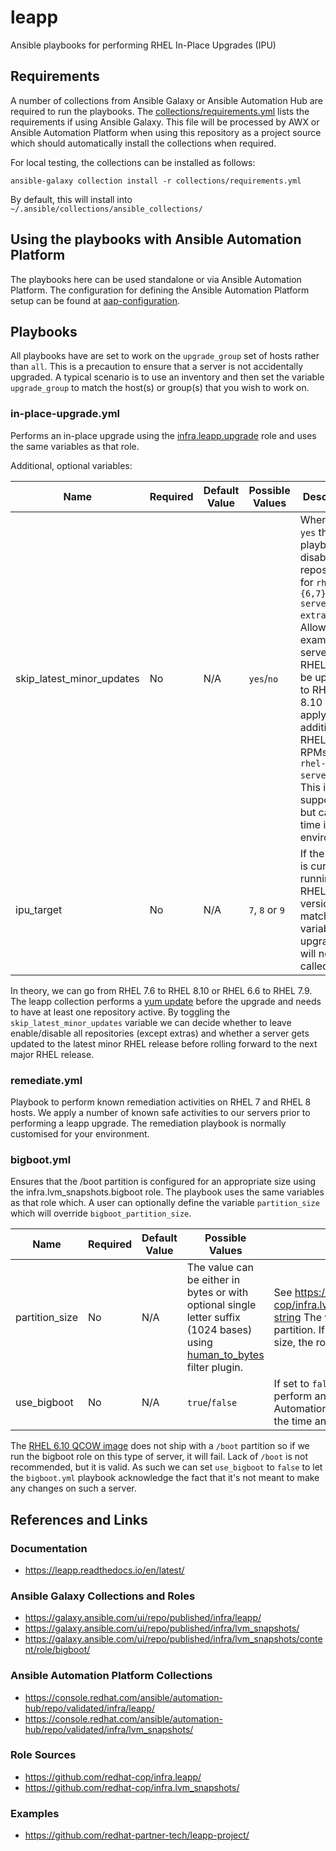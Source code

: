 # leapp
Ansible playbooks for performing RHEL In-Place Upgrades (IPU)

## Requirements

A number of collections from Ansible Galaxy or Ansible Automation Hub are required to run the playbooks.  The [collections/requirements.yml](collections/requirements.yml) lists the requirements if using Ansible Galaxy. This file will be processed by AWX or Ansible Automation Platform when using this repository as a project source which should automatically install the collections when required.

For local testing, the collections can be installed as follows:

`ansible-galaxy collection install -r collections/requirements.yml`

By default, this will install into `~/.ansible/collections/ansible_collections/`

## Using the playbooks with Ansible Automation Platform

The playbooks here can be used standalone or via Ansible Automation Platform.  The configuration for defining the Ansible Automation Platform setup can be found at [aap-configuration](https://github.com/rjo-uk/aap-configuration).

## Playbooks

All playbooks have are set to work on the `upgrade_group` set of hosts rather than `all`.  This is a precaution to ensure that a server is not accidentally upgraded.  A typical scenario is to use an inventory and then set the variable `upgrade_group` to match the host(s) or group(s) that you wish to work on.

### in-place-upgrade.yml

Performs an in-place upgrade using the [infra.leapp.upgrade](https://github.com/redhat-cop/infra.leapp/tree/main/roles/upgrade) role and uses the same variables as that role.

Additional, optional variables:

| Name | Required | Default Value | Possible Values | Description |
| ---- | -------- | ------------- | --------------- | ----------- |
| skip_latest_minor_updates | No | N/A | `yes`/`no` | When set to `yes` the playbook disables all repos except for `rhel-{6,7}-server-extras-rpms`.  Allows (for example) a server on RHEL 7.6 to be upgraded to RHEL 8.10 without applying the additional RHEL 7.9 RPMs from `rhel-7-server-rpms`.  This is NOT supported but can save time in a lab environment. |
| ipu_target | No | N/A | `7`, `8` or `9` | If the server is currently running the RHEL major version that matches this variable, the upgrade role will not be called. |

In theory, we can go from RHEL 7.6 to RHEL 8.10 or RHEL 6.6 to RHEL 7.9.  The leapp collection performs a [yum update](https://github.com/redhat-cop/infra.leapp/blob/main/roles/upgrade/tasks/update-and-reboot.yml) before the upgrade and needs to have at least one repository active. By toggling the `skip_latest_minor_updates` variable we can decide whether to leave enable/disable all repositories (except extras) and whether a server gets updated to the latest minor RHEL release before rolling forward to the next major RHEL release.

### remediate.yml

Playbook to perform known remediation activities on RHEL 7 and RHEL 8 hosts.  We apply a number of known safe activities to our servers prior to performing a leapp upgrade.  The remediation playbook is normally customised for your environment.

### bigboot.yml

Ensures that the /boot partition is configured for an appropriate size using the infra.lvm_snapshots.bigboot role.  The playbook uses the same variables as that role which.  A user can optionally define the variable `partition_size` which will override `bigboot_partition_size`.


| Name | Required | Default Value | Possible Values | Description |
| ---- | -------- | ------------- | --------------- | ----------- |
| partition_size | No | N/A | The value can be either in bytes or with optional single letter suffix (1024 bases) using [human_to_bytes](https://docs.ansible.com/ansible/latest/collections/ansible/builtin/human_to_bytes_filter.html) filter plugin.| See https://github.com/redhat-cop/infra.lvm_snapshots/tree/main/roles/bigboot#bigboot_partition_size-string The variable specifies the minimum required size of the boot partition. If the boot partition is already equal to or greater than the given size, the role will end gracefully making no changes. |
| use_bigboot | No | N/A |`true`/`false` | If set to `false` this causes the playbook to exit successfully early and not perform any changes to the system.  This is useful in AWX/Ansible Automation Platform workflows where the playbook can be called all of the time and 'toggled' to 'off' by setting this value to `false`. |

The [RHEL 6.10 QCOW image](https://access.redhat.com/downloads/content/69/ver=/rhel---6/6.10/x86_64/product-software) does not ship with a `/boot` partition so if we run the bigboot role on this type of server, it will fail.  Lack of `/boot` is not recommended, but it is valid.  As such we can set `use_bigboot` to `false` to let the `bigboot.yml` playbook acknowledge the fact that it's not meant to make any changes on such a server.

## References and Links

### Documentation

- https://leapp.readthedocs.io/en/latest/

### Ansible Galaxy Collections and Roles
- https://galaxy.ansible.com/ui/repo/published/infra/leapp/
- https://galaxy.ansible.com/ui/repo/published/infra/lvm_snapshots/
- https://galaxy.ansible.com/ui/repo/published/infra/lvm_snapshots/content/role/bigboot/


### Ansible Automation Platform Collections

- https://console.redhat.com/ansible/automation-hub/repo/validated/infra/leapp/
- https://console.redhat.com/ansible/automation-hub/repo/validated/infra/lvm_snapshots/


### Role Sources

- https://github.com/redhat-cop/infra.leapp/
- https://github.com/redhat-cop/infra.lvm_snapshots/

### Examples

- https://github.com/redhat-partner-tech/leapp-project/
